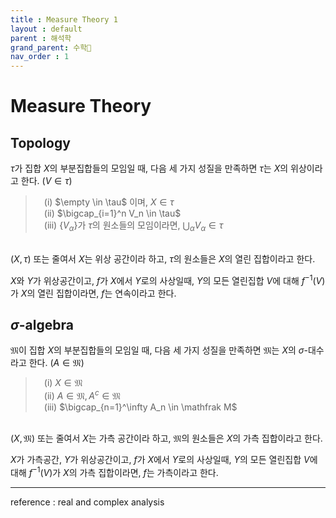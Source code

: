 ```yaml
---
title : Measure Theory 1
layout : default
parent : 해석학
grand_parent: 수학📏
nav_order : 1
---
```

# Measure Theory

## Topology

$\tau$가 집합 $X$의 부분집합들의 모임일 때, 다음 세 가지 성질을 만족하면 $\tau$는 $X$의 위상이라고 한다. ($V \in \tau$)

> &emsp;(i) $\empty \in \tau$ 이며, $X \in \tau$<br>&emsp;(ii) $\bigcap_{i=1}^n V_n \in \tau$<br>&emsp;(iii) $\{V_\alpha\}$가 $\tau$의 원소들의 모임이라면, $\bigcup_\alpha V_\alpha \in \tau$

\
$(X, \tau)$ 또는 줄여서 $X$는 위상 공간이라 하고, $\tau$의 원소들은 $X$의 열린 집합이라고 한다.

$X$와 $Y$가 위상공간이고, $f$가 $X$에서 $Y$로의 사상일때, $Y$의 모든 열린집합 $V$에 대해 $f^{-1}(V)$가 $X$의 열린 집합이라면, $f$는 연속이라고 한다.

## $\sigma$-algebra

$\mathfrak M$이 집합 $X$의 부분집합들의 모임일 때, 다음 세 가지 성질을 만족하면 $\mathfrak M$는 $X$의 $\sigma$-대수라고 한다. ($A \in \mathfrak M$)

> &emsp;(i) $X \in \mathfrak M$<br>&emsp;(ii) $A \in \mathfrak M, A^c \in \mathfrak M$<br>&emsp;(iii) $\bigcap_{n=1}^\infty A_n \in \mathfrak M$

\
$(X, \mathfrak M)$ 또는 줄여서 $X$는 가측 공간이라 하고, $\mathfrak M$의 원소들은 $X$의 가측 집합이라고 한다.

$X$가 가측공간, $Y$가 위상공간이고, $f$가 $X$에서 $Y$로의 사상일때, $Y$의 모든 열린집합 $V$에 대해 $f^{-1}(V)$가 $X$의 가측 집합이라면, $f$는 가측이라고 한다.
- - -
reference : real and complex analysis